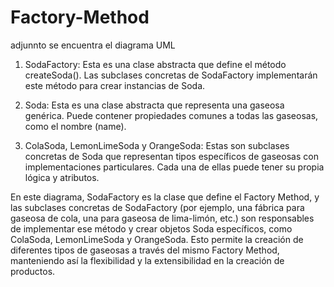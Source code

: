 # Factory-Method
adjunnto se encuentra el diagrama UML

1. SodaFactory: Esta es una clase abstracta que define el método createSoda(). Las subclases concretas de SodaFactory implementarán este método para crear instancias de Soda.

2. Soda: Esta es una clase abstracta que representa una gaseosa genérica. Puede contener propiedades comunes a todas las gaseosas, como el nombre (name).

3. ColaSoda, LemonLimeSoda y OrangeSoda: Estas son subclases concretas de Soda que representan tipos específicos de gaseosas con implementaciones particulares. Cada una de ellas puede tener su propia lógica y atributos.


En este diagrama, SodaFactory es la clase que define el Factory Method, y las subclases concretas de SodaFactory (por ejemplo, una fábrica para gaseosa de cola, una para gaseosa de lima-limón, etc.) son responsables de implementar ese método y crear objetos Soda específicos, como ColaSoda, LemonLimeSoda y OrangeSoda. Esto permite la creación de diferentes tipos de gaseosas a través del mismo Factory Method, manteniendo así la flexibilidad y la extensibilidad en la creación de productos.

